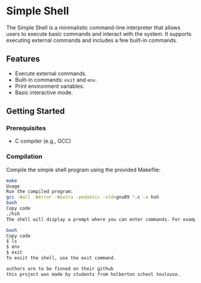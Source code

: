 
# Simple Shell

The Simple Shell is a minimalistic command-line interpreter that allows users to execute basic commands and interact with the system. It supports executing external commands and includes a few built-in commands.

## Features

- Execute external commands.
- Built-in commands: `exit` and `env`.
- Print environment variables.
- Basic interactive mode.

## Getting Started

### Prerequisites

- C compiler (e.g., GCC)

### Compilation

Compile the simple shell program using the provided Makefile:

```bash
make
Usage
Run the compiled program:
gcc -Wall -Werror -Wextra -pedantic -std=gnu89 *.c -o hsh
bash
Copy code
./hsh
The shell will display a prompt where you can enter commands. For example:

bash
Copy code
$ ls
$ env
$ exit
To exiit the shell, use the exit command.

authors are to be finned on their github
this project was made by students from holberton school toulouse.
